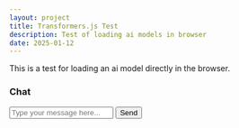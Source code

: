 ```yaml
---
layout: project
title: Transformers.js Test
description: Test of loading ai models in browser
date: 2025-01-12
---
```


This is a test for loading an ai model directly in the browser. 

<div class="uk-container">
  <div class="uk-card uk-card-default uk-card-body uk-width-1-2@m">
    <h3 class="uk-card-title">Chat</h3>
    <div id="chatMessages" class="uk-height-medium uk-overflow-auto"></div>
    <form id="chatForm" class="uk-margin">
      <label for="chatInput"></label>
      <input class="uk-input" type="text" id="chatInput" placeholder="Type your message here...">
      <button class="uk-button uk-button-primary uk-margin-top" type="submit">Send</button>
    </form>
  </div>
</div>

<script src="https://cdn.jsdelivr.net/npm/@xenova/transformers@2.6.0/dist/transformers.min.js"></script>
<script type="module">

  // Import the pipeline function from the transformers library
  import { pipeline } from 'https://cdn.jsdelivr.net/npm/@xenova/transformers@2.6.0/dist/transformers.min.js';

  // Initialize the text generation pipeline with the phi-3 model
  let textGenerationPipeline;

  async function setupModel() {
    textGenerationPipeline = await pipeline('text-generation', 'onnx-community/Phi-3.5-mini-instruct-onnx-web');
  }

  setupModel();
  document.getElementById('chatForm').addEventListener('submit', function(event) {
    event.preventDefault();
    const input = document.getElementById('chatInput');
    const message = input.value.trim();
    if (message) {
      if (textGenerationPipeline) {
        // Generate a response using the model
        textGenerationPipeline(message, { max_length: 50 }).then(response => {
          const chatMessages = document.getElementById('chatMessages');
          
          // Display the user's message in the chat
          const userMessageElement = document.createElement('div');
          userMessageElement.textContent = `User: ${message}`;
          chatMessages.appendChild(userMessageElement);

          // Display the bot's response in the chat
          const botMessageElement = document.createElement('div');
          botMessageElement.textContent = `Bot: ${response[0].generated_text}`;
          chatMessages.appendChild(botMessageElement);
        });
      }
    }
  });

  // Listen for messages from the worker
  window.addEventListener('message', function(event) {
    if (event.data && event.data.status === 'complete') {
      const chatMessages = document.getElementById('chatMessages');
      const botMessageElement = document.createElement('div');
      botMessageElement.textContent = `Bot: ${event.data.output}`;
      chatMessages.appendChild(botMessageElement);
    }
  });
</script>
